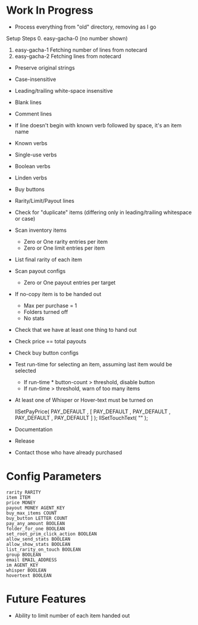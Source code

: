 # Work In Progress #

* Process everything from "old" directory, removing as I go

Setup Steps
0. easy-gacha-0 (no number shown)
1. easy-gacha-1 Fetching number of lines from notecard
2. easy-gacha-2 Fetching lines from notecard

* Preserve original strings
* Case-insensitive
* Leading/trailing white-space insensitive

* Blank lines
* Comment lines
* If line doesn't begin with known verb followed by space, it's an item name
* Known verbs
* Single-use verbs
* Boolean verbs
* Linden verbs
* Buy buttons
* Rarity/Limit/Payout lines
* Check for "duplicate" items (differing only in leading/trailing whitespace or case)
* Scan inventory items
    * Zero or One rarity entries per item
    * Zero or One limit entries per item
* List final rarity of each item
* Scan payout configs
    * Zero or One payout entries per target
* If no-copy item is to be handed out
    * Max per purchase = 1
    * Folders turned off
    * No stats
* Check that we have at least one thing to hand out
* Check price == total payouts
* Check buy button configs
* Test run-time for selecting an item, assuming last item would be selected
    * If run-time * button-count > threshold, disable button
    * If run-time > threshold, warn of too many items
* At least one of Whisper or Hover-text must be turned on

    llSetPayPrice( PAY_DEFAULT , [ PAY_DEFAULT , PAY_DEFAULT , PAY_DEFAULT , PAY_DEFAULT ] );
    llSetTouchText( "" );

* Documentation
* Release
* Contact those who have already purchased

# Config Parameters #

    rarity RARITY
    item ITEM
    price MONEY
    payout MONEY AGENT_KEY
    buy_max_items COUNT
    buy_button LETTER COUNT
    pay_any_amount BOOLEAN
    folder_for_one BOOLEAN
    set_root_prim_click_action BOOLEAN
    allow_send_stats BOOLEAN
    allow_show_stats BOOLEAN
    list_rarity_on_touch BOOLEAN
    group BOOLEAN
    email EMAIL_ADDRESS
    im AGENT_KEY
    whisper BOOLEAN
    hovertext BOOLEAN

# Future Features #

* Ability to limit number of each item handed out
